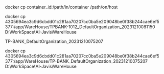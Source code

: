 docker cp container_id:/path/in/container /path/on/host

docker cp 4305694ea3c9d6cbdd01c281aa70207cc0ba5e209048be0f38b244cae6ef5377:/app/WareHouse/TPBANK-1012_DefaultOrganization_20231210081150 D:\WorkSpace\AI-Javis\WareHouse

TP-BANK_DefaultOrganization_20231210075207

docker cp 4305694ea3c9d6cbdd01c281aa70207cc0ba5e209048be0f38b244cae6ef5377:/app/WareHouse/TP-BANK_DefaultOrganization_20231210075207 D:\WorkSpace\AI-Javis\WareHouse